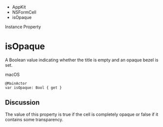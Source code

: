 

- AppKit
- NSFormCell
-  isOpaque 

Instance Property

# isOpaque

A Boolean value indicating whether the title is empty and an opaque bezel is set.

macOS

``` source
@MainActor
var isOpaque: Bool { get }
```

## Discussion

The value of this property is true if the cell is completely opaque or false if it contains some transparency.

